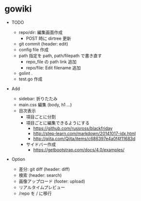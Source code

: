# gowiki

* TODO
  * repo/dir: 編集画面作成
    * POST 時に dirtree 更新
  * git commit (header: edit)
  * config file 作成
  * path 指定を path, path/filepath で書き直す
    * repo_file の path link 追加
    * repo/file: Edit filename 追加
  * golint .
  * test.go 作成

* Add
  * sidebar: 折りたたみ
  * main.css 編集 (body, h1 ...)
  * 目次表示
    * 項目ごとに分割
    * 項目ごとに編集できるようにする
      * https://github.com/russross/blackfriday
      * http://step-learn.com/markdown/20141017-idx.html
      * http://qiita.com/Qiita/items/c686397e4a0f4f11683d
    * サイドバー作成
      * https://getbootstrap.com/docs/4.0/examples/

* Option
  * 差分: git diff (header: diff)
  * 検索 (header: search)
  * 画像アップロード (footer: upload)
  * リアルタイムプレビュー 
  * /repo を / に移行

